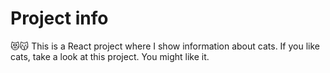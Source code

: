# Project info

😻😽
This is a React project where I show information about cats. If you like cats, take a look at this project. You might like it.
